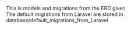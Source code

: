 <p>
This is models and migrations from the ERD given <br>
The default migrations from Laravel are stored in database/default_migrations_from_Laravel
</p>
